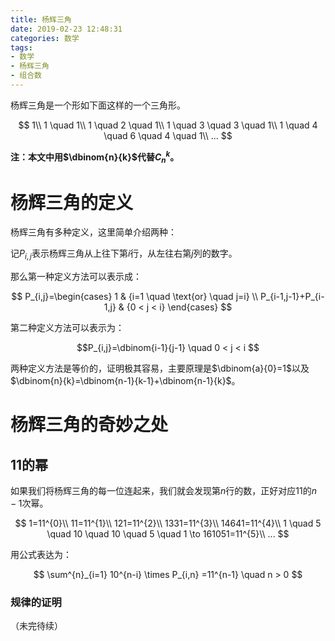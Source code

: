 ```yaml
---
title: 杨辉三角
date: 2019-02-23 12:48:31
categories: 数学
tags:
- 数学
- 杨辉三角
- 组合数
---
```


杨辉三角是一个形如下面这样的一个三角形。

$$
1\\
1 \quad 1\\
1 \quad 2 \quad 1\\
1 \quad 3 \quad 3 \quad 1\\
1 \quad 4 \quad 6 \quad 4 \quad 1\\
...
$$

<!-- more -->

**注：本文中用$\dbinom{n}{k}$代替$C^{k}_{n}$。**

# 杨辉三角的定义

杨辉三角有多种定义，这里简单介绍两种：

记$P_{i,j}$表示杨辉三角从上往下第$i$行，从左往右第$j$列的数字。

那么第一种定义方法可以表示成：

$$
P_{i,j}=\begin{cases} 1 & {i=1 \quad \text{or} \quad j=i} \\
P_{i-1,j-1}+P_{i-1,j} & {0 < j < i} \end{cases}
$$

第二种定义方法可以表示为：

$$P_{i,j}=\dbinom{i-1}{j-1} \quad 0 < j < i $$

两种定义方法是等价的，证明极其容易，主要原理是$\dbinom{a}{0}=1$以及$\dbinom{n}{k}=\dbinom{n-1}{k-1}+\dbinom{n-1}{k}$。

# 杨辉三角的奇妙之处

## $11$的幂

如果我们将杨辉三角的每一位连起来，我们就会发现第$n$行的数，正好对应$11$的$n-1$次幂。

$$
1=11^{0}\\
11=11^{1}\\
121=11^{2}\\
1331=11^{3}\\
14641=11^{4}\\
1 \quad 5 \quad 10 \quad 10 \quad 5 \quad 1 \to 161051=11^{5}\\
...
$$

用公式表达为：

$$
\sum^{n}_{i=1} 10^{n-i} \times P_{i,n} =11^{n-1} \quad n > 0
$$

### 规律的证明

（未完待续）

